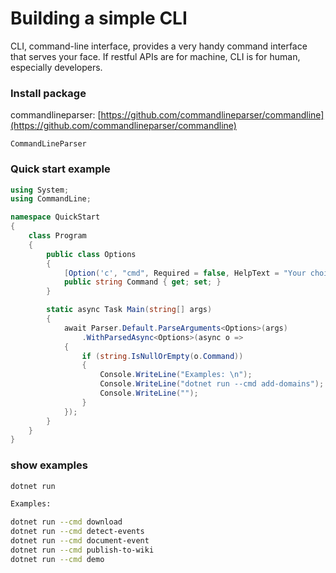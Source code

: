 # Building a simple CLI

CLI, command-line interface, provides a very handy command interface that serves your face. If restful APIs are for machine, CLI is for human, especially developers.

### Install package

commandlineparser: [https://github.com/commandlineparser/commandline](https://github.com/commandlineparser/commandline)

```text
CommandLineParser
```

### Quick start example

```csharp
using System;
using CommandLine;

namespace QuickStart
{
    class Program
    {
        public class Options
        {
            [Option('c', "cmd", Required = false, HelpText = "Your choice of command")]
            public string Command { get; set; }
        }

        static async Task Main(string[] args)
        {
            await Parser.Default.ParseArguments<Options>(args)
                .WithParsedAsync<Options>(async o =>
            {
                if (string.IsNullOrEmpty(o.Command))
                {
                    Console.WriteLine("Examples: \n");
                    Console.WriteLine("dotnet run --cmd add-domains");
                    Console.WriteLine("");
                }
            });
        }
    }
}
```

### show examples

```bash
dotnet run

Examples:

dotnet run --cmd download
dotnet run --cmd detect-events
dotnet run --cmd document-event
dotnet run --cmd publish-to-wiki
dotnet run --cmd demo
```



